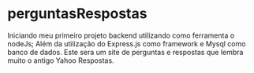 # perguntasRespostas
Iniciando meu primeiro projeto backend utilizando como ferramenta o nodeJs;
Além da utilização do Express.js como framework e Mysql como banco de dados. Este sera um site de perguntas e respostas que lembra muito o antigo Yahoo Respostas.
